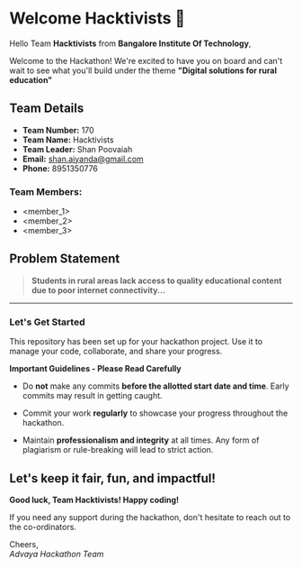 # Welcome Hacktivists 👋

Hello Team **Hacktivists** from **Bangalore Institute Of Technology**,

Welcome to the Hackathon! We're excited to have you on board and can't wait to see what you'll build under the theme **"Digital solutions for rural education"** 

## Team Details

- **Team Number:** 170  
- **Team Name:** Hacktivists
- **Team Leader:** Shan Poovaiah  
- **Email:** shan.aiyanda@gmail.com  
- **Phone:** 8951350776  

### Team Members:
- <member_1> 
- <member_2> 
- <member_3> 

## Problem Statement

> **Students in rural areas lack access to quality educational content due to poor internet connectivity...**

---

### Let's Get Started 

This repository has been set up for your hackathon project. Use it to manage your code, collaborate, and share your progress.

**Important Guidelines - Please Read Carefully**

- Do **not** make any commits **before the allotted start date and time**. Early commits may result in getting caught.
- Commit your work **regularly** to showcase your progress throughout the hackathon.

- Maintain **professionalism and integrity** at all times. Any form of plagiarism or rule-breaking will lead to strict action.

Let's keep it fair, fun, and impactful! 
---

**Good luck, Team Hacktivists! Happy coding!**

If you need any support during the hackathon, don't hesitate to reach out to the co-ordinators.

Cheers,  
_Advaya Hackathon Team_